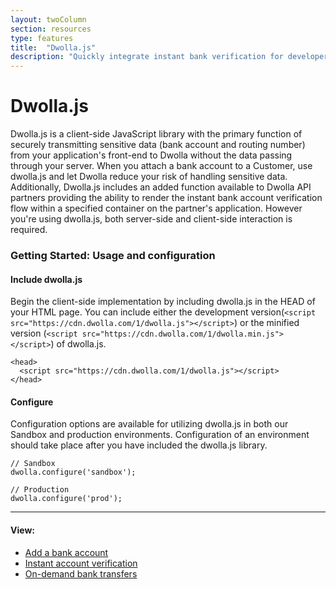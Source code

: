 ```yaml
---
layout: twoColumn
section: resources
type: features
title:  "Dwolla.js"
description: "Quickly integrate instant bank verification for developers using the Dwolla ACH API."
---
```


# Dwolla.js

Dwolla.js is a client-side JavaScript library with the primary function of securely transmitting sensitive data (bank account and routing number) from your application's front-end to Dwolla without the data passing through your server. When you attach a bank account to a Customer, use dwolla.js and let Dwolla reduce your risk of handling sensitive data. Additionally, Dwolla.js includes an added function available to Dwolla API partners providing the ability to render the instant bank account verification flow within a specified container on the partner's application. However you're using dwolla.js, both server-side and client-side interaction is required.

### Getting Started: Usage and configuration

#### Include dwolla.js
Begin the client-side implementation by including dwolla.js in the HEAD of your HTML page. You can include either the development version(`<script src="https://cdn.dwolla.com/1/dwolla.js"></script>`) or the minified version (`<script src="https://cdn.dwolla.com/1/dwolla.min.js"></script>`) of dwolla.js.

```htmlnoselect
<head>
  <script src="https://cdn.dwolla.com/1/dwolla.js"></script>
</head>
```

#### Configure
Configuration options are available for utilizing dwolla.js in both our Sandbox and production environments. Configuration of an environment should take place after you have included the dwolla.js library.

```javascriptnoselect
// Sandbox
dwolla.configure('sandbox');

// Production
dwolla.configure('prod');
```

* * *

#### View:

*   [Add a bank account](/resources/dwolla-js/add-a-bank-account.html)
*   [Instant account verification](/resources/dwolla-js/instant-account-verification.html)
*   [On-demand bank transfers](/resources/dwolla-js/on-demand-bank-transfers.html)
